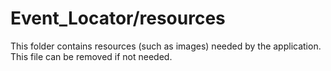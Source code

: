 # Event_Locator/resources

This folder contains resources (such as images) needed by the application. This file can
be removed if not needed.
